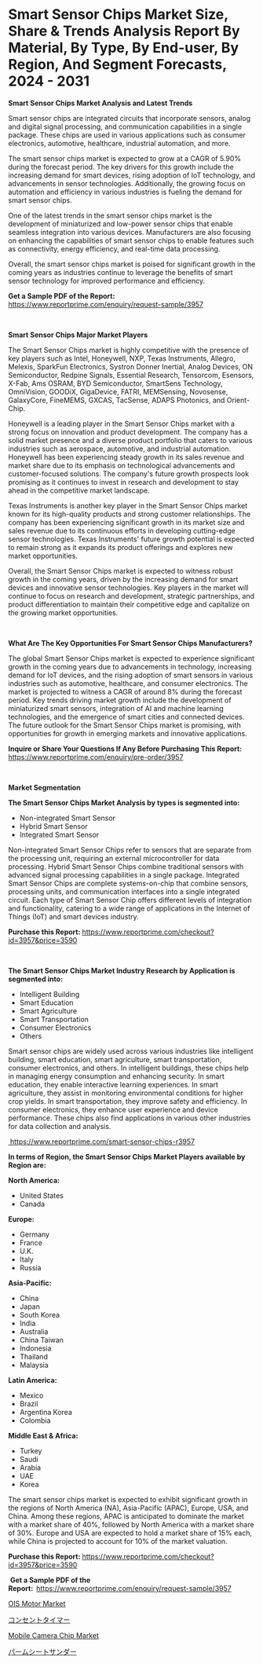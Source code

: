 <p><h1>Smart Sensor Chips Market Size, Share & Trends Analysis Report By Material, By Type, By End-user, By Region, And Segment Forecasts, 2024 - 2031</h1></p><p><strong>Smart Sensor Chips Market Analysis and Latest Trends</strong></p>
<p><p>Smart sensor chips are integrated circuits that incorporate sensors, analog and digital signal processing, and communication capabilities in a single package. These chips are used in various applications such as consumer electronics, automotive, healthcare, industrial automation, and more.</p><p>The smart sensor chips market is expected to grow at a CAGR of 5.90% during the forecast period. The key drivers for this growth include the increasing demand for smart devices, rising adoption of IoT technology, and advancements in sensor technologies. Additionally, the growing focus on automation and efficiency in various industries is fueling the demand for smart sensor chips.</p><p>One of the latest trends in the smart sensor chips market is the development of miniaturized and low-power sensor chips that enable seamless integration into various devices. Manufacturers are also focusing on enhancing the capabilities of smart sensor chips to enable features such as connectivity, energy efficiency, and real-time data processing.</p><p>Overall, the smart sensor chips market is poised for significant growth in the coming years as industries continue to leverage the benefits of smart sensor technology for improved performance and efficiency.</p></p>
<p><strong>Get a Sample PDF of the Report:&nbsp;</strong> <a href="https://www.reportprime.com/enquiry/request-sample/3957">https://www.reportprime.com/enquiry/request-sample/3957</a></p>
<p>&nbsp;</p>
<p><strong>Smart Sensor Chips Major Market Players</strong></p>
<p><p>The Smart Sensor Chips market is highly competitive with the presence of key players such as Intel, Honeywell, NXP, Texas Instruments, Allegro, Melexis, SparkFun Electronics, Systron Donner Inertial, Analog Devices, ON Semiconductor, Redpine Signals, Essential Research, Tensorcom, Esensors, X-Fab, Ams OSRAM, BYD Semiconductor, SmartSens Technology, OmniVision, GOODiX, GigaDevice, FATRI, MEMSensing, Novosense, GalaxyCore, FineMEMS, GXCAS, TacSense, ADAPS Photonics, and Orient-Chip.</p><p>Honeywell is a leading player in the Smart Sensor Chips market with a strong focus on innovation and product development. The company has a solid market presence and a diverse product portfolio that caters to various industries such as aerospace, automotive, and industrial automation. Honeywell has been experiencing steady growth in its sales revenue and market share due to its emphasis on technological advancements and customer-focused solutions. The company's future growth prospects look promising as it continues to invest in research and development to stay ahead in the competitive market landscape.</p><p>Texas Instruments is another key player in the Smart Sensor Chips market known for its high-quality products and strong customer relationships. The company has been experiencing significant growth in its market size and sales revenue due to its continuous efforts in developing cutting-edge sensor technologies. Texas Instruments' future growth potential is expected to remain strong as it expands its product offerings and explores new market opportunities. </p><p>Overall, the Smart Sensor Chips market is expected to witness robust growth in the coming years, driven by the increasing demand for smart devices and innovative sensor technologies. Key players in the market will continue to focus on research and development, strategic partnerships, and product differentiation to maintain their competitive edge and capitalize on the growing market opportunities.</p></p>
<p>&nbsp;</p>
<p><strong>What Are The Key Opportunities For Smart Sensor Chips Manufacturers?</strong></p>
<p><p>The global Smart Sensor Chips market is expected to experience significant growth in the coming years due to advancements in technology, increasing demand for IoT devices, and the rising adoption of smart sensors in various industries such as automotive, healthcare, and consumer electronics. The market is projected to witness a CAGR of around 8% during the forecast period. Key trends driving market growth include the development of miniaturized smart sensors, integration of AI and machine learning technologies, and the emergence of smart cities and connected devices. The future outlook for the Smart Sensor Chips market is promising, with opportunities for growth in emerging markets and innovative applications.</p></p>
<p><strong>Inquire or Share Your Questions If Any Before Purchasing This Report:</strong> <a href="https://www.reportprime.com/enquiry/pre-order/3957">https://www.reportprime.com/enquiry/pre-order/3957</a></p>
<p>&nbsp;</p>
<p><strong>Market Segmentation</strong></p>
<p><strong>The Smart Sensor Chips Market Analysis by types is segmented into:</strong></p>
<p><ul><li>Non-integrated Smart Sensor</li><li>Hybrid Smart Sensor</li><li>Integrated Smart Sensor</li></ul></p>
<p><p>Non-integrated Smart Sensor Chips refer to sensors that are separate from the processing unit, requiring an external microcontroller for data processing. Hybrid Smart Sensor Chips combine traditional sensors with advanced signal processing capabilities in a single package. Integrated Smart Sensor Chips are complete systems-on-chip that combine sensors, processing units, and communication interfaces into a single integrated circuit. Each type of Smart Sensor Chip offers different levels of integration and functionality, catering to a wide range of applications in the Internet of Things (IoT) and smart devices industry.</p></p>
<p><strong>Purchase this Report:&nbsp;</strong><a href="https://www.reportprime.com/checkout?id=3957&price=3590">https://www.reportprime.com/checkout?id=3957&price=3590</a></p>
<p>&nbsp;</p>
<p><strong>The Smart Sensor Chips Market Industry Research by Application is segmented into:</strong></p>
<p><ul><li>Intelligent Building</li><li>Smart Education</li><li>Smart Agriculture</li><li>Smart Transportation</li><li>Consumer Electronics</li><li>Others</li></ul></p>
<p><p>Smart sensor chips are widely used across various industries like intelligent building, smart education, smart agriculture, smart transportation, consumer electronics, and others. In intelligent buildings, these chips help in managing energy consumption and enhancing security. In smart education, they enable interactive learning experiences. In smart agriculture, they assist in monitoring environmental conditions for higher crop yields. In smart transportation, they improve safety and efficiency. In consumer electronics, they enhance user experience and device performance. These chips also find applications in various other industries for data collection and analysis.</p></p>
<p><a href="https://www.reportprime.com/smart-sensor-chips-r3957">&nbsp;https://www.reportprime.com/smart-sensor-chips-r3957</a></p>
<p><strong>In terms of Region, the Smart Sensor Chips Market Players available by Region are:</strong></p>
<p>
    <p> <strong> North America: </strong>
        <ul>
            <li>United States</li>
            <li>Canada</li>
        </ul>
        </p> 
    <p> <strong> Europe: </strong>
        <ul>
            <li>Germany</li>
            <li>France</li>
            <li>U.K.</li>
            <li>Italy</li>
            <li>Russia</li>
        </ul>
        </p> 
    <p> <strong> Asia-Pacific: </strong>
        <ul>
            <li>China</li>
            <li>Japan</li>
            <li>South Korea</li>
            <li>India</li>
            <li>Australia</li>
            <li>China Taiwan</li>
            <li>Indonesia</li>
            <li>Thailand</li>
            <li>Malaysia</li>
        </ul>
        </p> 
    <p> <strong> Latin America: </strong>
        <ul>
            <li>Mexico</li>
            <li>Brazil</li>
            <li>Argentina Korea</li>
            <li>Colombia</li>
        </ul>
        </p> 
    <p> <strong> Middle East & Africa: </strong>
        <ul>
            <li>Turkey</li>
            <li>Saudi</li>
            <li>Arabia</li>
            <li>UAE</li>
            <li>Korea</li>
        </ul>
    </p>
    </p>
<p><p>The smart sensor chips market is expected to exhibit significant growth in the regions of North America (NA), Asia-Pacific (APAC), Europe, USA, and China. Among these regions, APAC is anticipated to dominate the market with a market share of 40%, followed by North America with a market share of 30%. Europe and USA are expected to hold a market share of 15% each, while China is projected to account for 10% of the market valuation.</p></p>
<p><strong>Purchase this Report: </strong><a href="https://www.reportprime.com/checkout?id=3957&price=3590">https://www.reportprime.com/checkout?id=3957&price=3590</a></p>
<p>&nbsp;<strong>Get a Sample PDF of the Report:&nbsp;&nbsp;</strong><a href="https://www.reportprime.com/enquiry/request-sample/3957">https://www.reportprime.com/enquiry/request-sample/3957</a></p>
<p><strong></strong></p>
<p><p><a href="https://github.com/ashman753/Market-Research-Report-List-1/blob/main/ois-motor-market.md">OIS Motor Market</a></p><p><a href="https://github.com/JoanaNitzsche/Market-Research-Report-List-1/blob/main/438292173320.md">コンセントタイマー</a></p><p><a href="https://github.com/SashaBeier2023/Market-Research-Report-List-1/blob/main/mobile-camera-chip-market.md">Mobile Camera Chip Market</a></p><p><a href="https://github.com/KaliMetz2023/Market-Research-Report-List-1/blob/main/662942973321.md">パームシートサンダー</a></p></p>